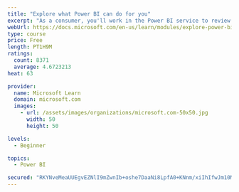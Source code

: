 ```yaml
---
title: "Explore what Power BI can do for you"
excerpt: "As a consumer, you'll work in the Power BI service to review and interact with content that has been shared with you. This module provides the foundational information that you need to work effectively in the Power BI service."
webUrl: https://docs.microsoft.com/en-us/learn/modules/explore-power-bi-service/
type: course
price: Free
length: PT1H9M
ratings:
  count: 8371
  average: 4.6723213
heat: 63

provider:
  name: Microsoft Learn
  domain: microsoft.com
  images:
    - url: /assets/images/organizations/microsoft.com-50x50.jpg
      width: 50
      height: 50

levels:
  - Beginner

topics:
  - Power BI

secured: "RKYNveMeaUUEgvEZNlI9mZwnIb+oshe7DaaNi8LpfA0+KNnm/xiIhIfwJm10MrrEYZGdi8zIbuoxueN/lg+YirEvnLwIGHkL5+1M2n7DWPWW1tNO3ImtMJm4ibL4IeNY2PyfPPdNLj12so3LjPwIKuMOeCdmbBjLcy/lGVLV6gXujJTI8vzFzNDLJqlvHdEl6SGCbi8/idxr5Rv0NbD+VqZ5l9Vp8vsMd06xxUQ3cuAlZl/UWfq3cc8nvZ7/ROjvIx/VkzYcq77PQNqCZ2tbtkO1xRk4Fe6+3tNK7sR3T93TKfhWmTojMvo9Gp2GAjv29ccre0eI8N9A/kHT9saibbtHAhILY+aEWbeZur55EtfSCd3e/zRxC4DUJDnsNsxhlGv3t3VWm8CNSZ0N4aDtXAW4tFLdvPNKT4LLK2sIQMc=;EScrVvhVJYXMR2kF8o65fg=="
---
```



